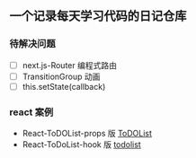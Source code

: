 ## 一个记录每天学习代码的日记仓库

### 待解决问题

- [ ] next.js-Router 编程式路由 
- [ ] TransitionGroup 动画 
- [ ] this.setState(callback)

### react 案例

- React-ToDOList-props 版 [ToDOList](https://github.com/garmin21/codeDiary/blob/master/day03/todoList-props.html)
- React-ToDoList-hook 版 [todolist](https://github.com/garmin21/codeDiary/blob/master/day03/todoList-hook.html)
